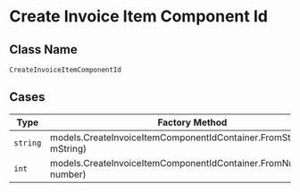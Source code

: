 
# Create Invoice Item Component Id

## Class Name

`CreateInvoiceItemComponentId`

## Cases

| Type | Factory Method |
|  --- | --- |
| `string` | models.CreateInvoiceItemComponentIdContainer.FromString(string mString) |
| `int` | models.CreateInvoiceItemComponentIdContainer.FromNumber(int number) |

